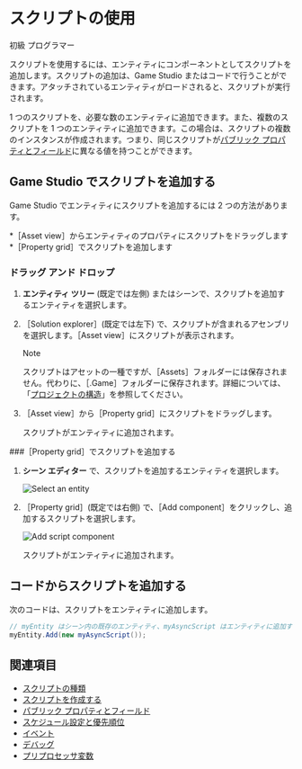 # スクリプトの使用

<span class="badge text-bg-primary">初級</span>
<span class="badge text-bg-success">プログラマー</span>

スクリプトを使用するには、エンティティにコンポーネントとしてスクリプトを追加します。スクリプトの追加は、Game Studio またはコードで行うことができます。アタッチされているエンティティがロードされると、スクリプトが実行されます。

1 つのスクリプトを、必要な数のエンティティに追加できます。また、複数のスクリプトを 1 つのエンティティに追加できます。この場合は、スクリプトの複数のインスタンスが作成されます。つまり、同じスクリプトが[パブリック プロパティとフィールド](public-properties-and-fields.md)に異なる値を持つことができます。

## Game Studio でスクリプトを追加する

Game Studio でエンティティにスクリプトを追加するには 2 つの方法があります。

*［Asset view］からエンティティのプロパティにスクリプトをドラッグします
*［Property grid］でスクリプトを追加します

### ドラッグ アンド ドロップ

1. **エンティティ ツリー** (既定では左側) またはシーンで、スクリプトを追加するエンティティを選択します。

2. ［Solution explorer］(既定では左下) で、スクリプトが含まれるアセンブリを選択します。［Asset view］にスクリプトが表示されます。

    >[!NOTE]
    >スクリプトはアセットの一種ですが、［Assets］フォルダーには保存されません。代わりに、［.Game］フォルダーに保存されます。詳細については、「[プロジェクトの構造](../files-and-folders/project-structure.md)」を参照してください。

3. ［Asset view］から［Property grid］にスクリプトをドラッグします。

   スクリプトがエンティティに追加されます。

###［Property grid］でスクリプトを追加する

1. **シーン エディター** で、スクリプトを追加するエンティティを選択します。

    ![Select an entity](media/select-entity.png)

2. ［Property grid］(既定では右側) で、［Add component］をクリックし、追加するスクリプトを選択します。

    ![Add script component](media/add-script-component.png)

    スクリプトがエンティティに追加されます。

## コードからスクリプトを追加する

次のコードは、スクリプトをエンティティに追加します。

```cs
// myEntity はシーン内の既存のエンティティ、myAsyncScript はエンティティに追加するスクリプト
myEntity.Add(new myAsyncScript());
```

## 関連項目

* [スクリプトの種類](types-of-script.md)
* [スクリプトを作成する](create-a-script.md)
* [パブリック プロパティとフィールド](public-properties-and-fields.md)
* [スケジュール設定と優先順位](scheduling-and-priorities.md)
* [イベント](events.md)
* [デバッグ](debugging.md)
* [プリプロセッサ変数](preprocessor-variables.md)

